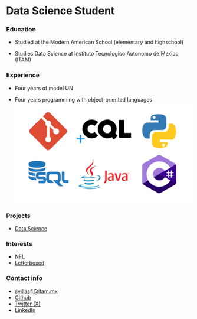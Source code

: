 # Data Science Student

### Education
+ Studied at the Modern American School (elementary and highschool)

+ Studies Data Science at Instituto Tecnologico Autonomo de Mexico (ITAM)

### Experience

+ Four years of model UN

+ Four years programming with object-oriented languages
![Local Image](Experiencia.jpg)

### Projects
+ [Data Science](https://www.linkedin.com/pulse/blog-santiago-villasenor-cckte/)

### Interests
+ [NFL](https://www.linkedin.com/pulse/texans-2023-nfl-draft-santiago-villasenor-htafe/)
+ [Letterboxed](https://boxd.it/e0xcc)

### Contact info
+ svillas4@itam.mx
+ [Github](https://github.com/SantiVillaRam7)
+ [Twitter (X)](https://twitter.com/SantiagoVR49)
+ [LinkedIn](https://www.linkedin.com/in/santiago-villasenor-ba350b2a4/)
